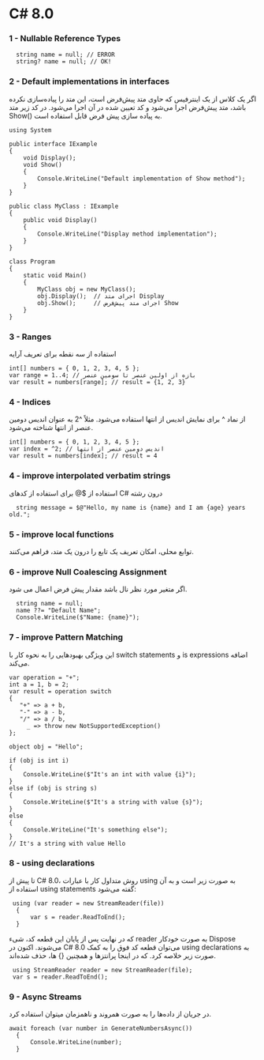 # C# 8.0
### 1 - Nullable Reference Types
```
  string name = null; // ERROR
  string? name = null; // OK!
```
### 2 - Default implementations in interfaces
 اگر یک کلاس از یک اینترفیس که حاوی متد پیش‌فرض است، این متد را پیاده‌سازی نکرده باشد، متد پیش‌فرض اجرا می‌شود و کد تعیین شده در آن اجرا می‌شود. در کد زیر متد Show() به پیاده سازی پیش فرض قابل استفاده است.
```
using System

public interface IExample
{
    void Display();
    void Show()
    {
        Console.WriteLine("Default implementation of Show method");
    }
}

public class MyClass : IExample
{
    public void Display()
    {
        Console.WriteLine("Display method implementation");
    }
}

class Program
{
    static void Main()
    {
        MyClass obj = new MyClass();
        obj.Display();  // اجرای متد Display
        obj.Show();     // اجرای متد پیش‌فرض Show
    }
}

```
### 3 - Ranges
استفاده از سه نقطه برای تعریف آرایه
```
int[] numbers = { 0, 1, 2, 3, 4, 5 };
var range = 1..4; // بازه از اولین عنصر تا سومین عنصر
var result = numbers[range]; // result = {1, 2, 3}
```
### 4 - Indices

از نماد ^ برای نمایش اندیس از انتها استفاده می‌شود. مثلاً ^2 به عنوان اندیس دومین عنصر از انتها شناخته می‌شود.
```
int[] numbers = { 0, 1, 2, 3, 4, 5 };
var index = ^2; // اندیس دومین عنصر از انتها
var result = numbers[index]; // result = 4
```
### 4 - improve interpolated verbatim strings
استفاده از $@ برای استفاده از کدهای C# درون رشته
```
  string message = $@"Hello, my name is {name} and I am {age} years old.";
```
### 5 - improve local functions
توابع محلی، امکان تعریف یک تابع را درون یک متد، فراهم می‌کنند.
### 6 - improve Null Coalescing Assignment
اگر متغیر مورد نظر نال باشد مقدار پیش فرض اعمال می شود.
```
  string name = null;
  name ??= "Default Name";
  Console.WriteLine($"Name: {name}");
```
### 7 - improve Pattern Matching
 این ویژگی بهبودهایی را به نحوه کار با switch statements و is expressions اضافه می‌کند.
```
var operation = "+";
int a = 1, b = 2;
var result = operation switch
{
   "+" => a + b,
   "-" => a - b,
   "/" => a / b,
     _ => throw new NotSupportedException()
};
```
```
object obj = "Hello";

if (obj is int i)
{
    Console.WriteLine($"It's an int with value {i}");
}
else if (obj is string s)
{
    Console.WriteLine($"It's a string with value {s}");
}
else
{
    Console.WriteLine("It's something else");
}
// It's a string with value Hello
```
### 8 - using declarations
تا پیش از C# 8.0، روش متداول کار با عبارات using به صورت زیر است و به آن استفاده از using statements گفته می‌شود:
```
 using (var reader = new StreamReader(file))
  {
      var s = reader.ReadToEnd();
  }
```
که در نهایت پس از پایان این قطعه کد، شیء reader به صورت خودکار Dispose می‌شوند. اکنون در C# 8.0 می‌توان قطعه کد فوق را به کمک using declarations به صورت زیر خلاصه کرد. که در اینجا پرانتزها و همچنین {} ها، حذف شده‌اند.
```
 using StreamReader reader = new StreamReader(file);
 var s = reader.ReadToEnd();
```


### 9 - Async Streams
 در جریان از داده‌ها را به صورت همروند و ناهمزمان میتوان استفاده کرد.
```
await foreach (var number in GenerateNumbersAsync())
  {
      Console.WriteLine(number);
  }
```

